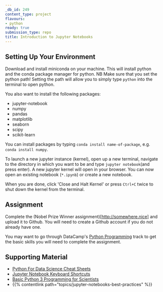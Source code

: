 ```yaml
---
_db_id: 249
content_type: project
flavours:
- python
ready: true
submission_type: repo
title: Introduction to Jupyter Notebooks
---
```


## Setting Up Your Environment

Download and install miniconda on your machine. This will install python
and the conda package manager for python. NB Make sure that you set the
python path! Setting the path will allow you to simply type `python`
into the terminal to open python.

You also want to install the following packages:

- jupyter-notebook
- numpy
- pandas
- matplotlib
- seaborn
- scipy
- scikit-learn

You can install packages by typing `conda install name-of-package`, e.g.
`conda install numpy`.

To launch a new jupyter instance (kernel), open up a new terminal, navigate to the directory in which you want to be
and type `jupyter notebook`(and press enter). A new jupyter kernel will open in your browser. You can now open an existing
notebook (`*.ipynb`) or create a new notebook.

When you are done, click 'Close and Halt Kernel' or press `Ctrl+C` twice to shut down the kernel from the terminal.

## Assignment

Complete the (Nobel Prize Winner assignment)[http://somewhere.nice] and upload it to Github. You will need to create a Github account if you do not already have one.

You may want to go through DataCamp's [Python Programming](https://www.datacamp.com/tracks/python-programming) track to get the
basic skills you will need to complete the assignment.

## Supporting Material

- [Python For Data Science Cheat Sheets](http://www.utc.fr/~jlaforet/Suppl/python-cheatsheets.pdf)
- [Jupyter Notebook Keyboard Shortcuts](https://www.cheatography.com/weidadeyue/cheat-sheets/jupyter-notebook/pdf_bw/)
- [Basic Python 3 Programming for Scientists](http://www.sixthresearcher.com/didactic-materials/)
- {{% contentlink path="topics/jupyter-notebooks-best-practices" %}}